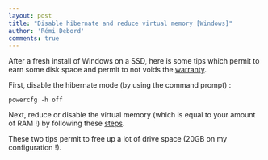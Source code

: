 ```yaml
---
layout: post
title: "Disable hibernate and reduce virtual memory [Windows]"
author: 'Rémi Debord'
comments: true
---
```

After a fresh install of Windows on a SSD, here is some tips which permit to earn some disk space and permit to not voids the [warranty](http://www.makeuseof.com/tag/disable-hibernate-ssd-warranty-purposes/).

First, disable the hibernate mode (by using the command prompt) :
```
powercfg -h off
```
Next, reduce or disable the virtual memory (which is equal to your amount of RAM !) by following these [steps](https://support.microsoft.com/en-us/help/15055/windows-7-optimize-windows-better-performance#1TC=windows-7).

These two tips permit to free up a lot of drive space (20GB on my configuration !).
